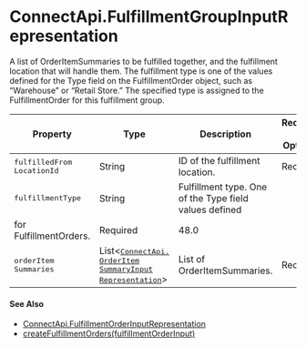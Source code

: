 # ConnectApi.FulfillmentGroupInputRepresentation

A list of OrderItemSummaries to be fulfilled together, and the
      fulfillment location that will handle them. The fulfillment type is one of the values defined
      for the Type field on the FulfillmentOrder object, such as “Warehouse” or “Retail Store.” The
      specified type is assigned to the FulfillmentOrder for this fulfillment
    group.

| Property | Type | Description | Required or Optional | Available Version |
| --- | --- | --- | --- | --- |
| <samp class="codeph apex_code">fulfilledFrom​LocationId</samp> | String | ID of the fulfillment location. | Required | 48.0 |
| <samp class="codeph apex_code">fulfillmentType</samp> | String | Fulfillment type. One of the Type field values defined
                  for FulfillmentOrders. | Required | 48.0 |
| <samp class="codeph apex_code">orderItem​Summaries</samp> | List&lt;<samp class="codeph apex_code"><a class="xref" href="atlas.en-us.230.0.order_management_developer_guide.meta/order_management_developer_guide/apex_connectapi_input_order_item_summary.htm" title="An OrderItemSummary and quantity.">ConnectApi.​OrderItem​SummaryInput​Representation</a></samp>&gt; | List of OrderItemSummaries. | Required | 48.0 |

#### See Also

- [ConnectApi.FulfillmentOrderInputRepresentation](atlas.en-us.230.0.order_management_developer_guide.meta/order_management_developer_guide/apex_connectapi_input_fulfillment_order.htm "An OrderDeliveryGroupSummary that defines a delivery method and recipient, and a list of fulfillment groups to assign to FulfillmentOrders. Each fulfillment group is a set of OrderItemSummaries that match the OrderDeliveryGroupSummary and share the same fulfillment location. The method creates a FulfillmentOrder for each fulfillment group and a FulfillmentOrderLineItem for each OrderItemSummary.")
- [createFulfillmentOrders(fulfillmentOrderInput)](atlas.en-us.230.0.order_management_developer_guide.meta/order_management_developer_guide/apex_ConnectAPI_FulfillmentOrder_static_methods.htm#apex_ConnectAPI_FulfillmentOrder_createFulfillmentOrders_1 "Create one or more FulfillmentOrders and FulfillmentOrderLineItems for an OrderDeliveryGroupSummary, which defines a delivery method and recipient for an OrderSummary. You specify the OrderItemSummaries to allocate, which can be fulfilled from different locations. Specifying multiple fulfillment groups creates one FulfillmentOrder for each location. For each OrderItemSummary, a FulfillmentOrderLineItem is created and assigned to the corresponding FulfillmentOrder.")